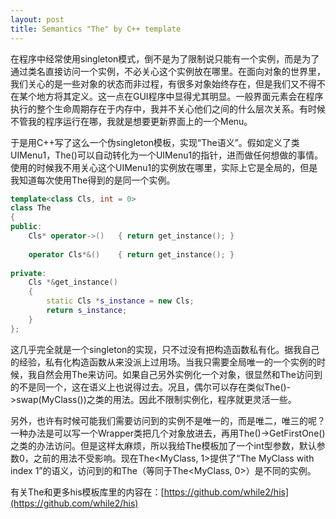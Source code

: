 ```yaml
---
layout: post
title: Semantics "The" by C++ template
---
```

在程序中经常使用singleton模式，倒不是为了限制说只能有一个实例，而是为了通过类名直接访问一个实例，不必关心这个实例放在哪里。在面向对象的世界里，我们关心的是一些对象的状态而非过程，有很多对象始终存在，但是我们又不得不在某个地方将其定义。这一点在GUI程序中显得尤其明显。一般界面元素会在程序执行的整个生命周期存在于内存中，我并不关心他们之间的什么层次关系。有时候不管我的程序运行在哪，我就是想要更新界面上的一个Menu。

于是用C++写了这么一个伪singleton模板，实现“The语义”。假如定义了类UIMenu1，The<UIMenu1>()可以自动转化为一个UIMenu1的指针，进而做任何想做的事情。使用的时候我不用关心这个UIMenu1的实例放在哪里，实际上它是全局的，但是我知道每次使用The得到的是同一个实例。

~~~ cpp
template<class Cls, int = 0>
class The
{
public:
	Cls* operator->()	{ return get_instance(); }
 
	operator Cls*&()	{ return get_instance(); }
	
private:
	Cls *&get_instance()
	{
		static Cls *s_instance = new Cls;
		return s_instance;
	}
};
~~~

这几乎完全就是一个singleton的实现，只不过没有把构造函数私有化。据我自己的经验，私有化构造函数从来没派上过用场。当我只需要全局唯一的一个实例的时候，我自然会用The来访问。如果自己另外实例化一个对象，很显然和The访问到的不是同一个，这在语义上也说得过去。况且，偶尔可以存在类似The<MyClass>()->swap(MyClass())之类的用法。因此不限制实例化，程序就更灵活一些。

另外，也许有时候可能我们需要访问到的实例不是唯一的，而是唯二，唯三的呢？一种办法是可以写一个Wrapper类把几个对象放进去，再用The<Wrapper>()->GetFirstOne()之类的办法访问。但是这样太麻烦，所以我给The模板加了一个int型参数，默认参数0，之前的用法不受影响。现在The<MyClass, 1>提供了“The MyClass with index 1”的语义，访问到的和The<MyClass>（等同于The<MyClass, 0>）是不同的实例。

有关The和更多his模板库里的内容在：[https://github.com/while2/his](https://github.com/while2/his)
